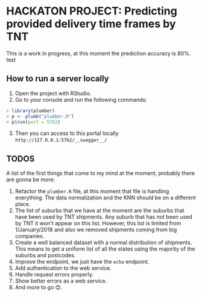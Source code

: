 # HACKATON PROJECT: Predicting provided delivery time frames by TNT

This is a work in progress, at this moment the prediction accuracy is 80%.
test

## How to run a server locally

1. Open the project with RStudio.
2. Go to your console and run the following commands:

```R
> library(plumber)
> p <- plumb("plumber.R")
> p$run(port = 5762)
```

3. Then you can access to this portal locally `http://127.0.0.1:5762/__swagger__/`

## TODOS

A list of the first things that come to my mind at the moment, probably there
are gonna be more:

1. Refactor the `plumber.R` file, at this moment that file is handling
   everything. The data normalization and the KNN should be on a different
   place.
2. The list of suburbs that we have at the moment are the suburbs that have been
   used by TNT shipments. Any suburb that has not been used by TNT it won't
   appear on this list. However, this list is limited from 1/January/2018 and
   also we removed shipments coming from big companies.
3. Create a well balanced dataset with a normal distribution of shipments. This
   means to get a uniform list of all the states using the majority of the
   suburbs and postcodes.
4. Improve the endpoint, we just have the `echo` endpoint.
5. Add authentication to the web service.
5. Handle request errors properly.
7. Show better errors as a web service.
8. And more to go 😊.
